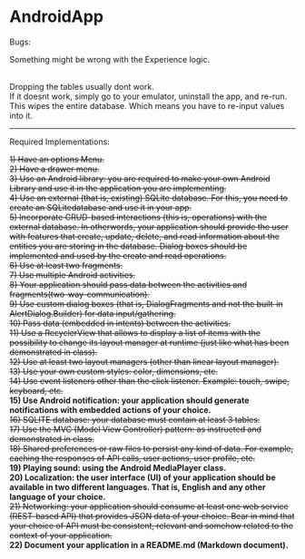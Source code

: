 # AndroidApp

Bugs:

Something might be wrong with the Experience logic. <br /> <br />

Dropping the tables usually dont work. <br />
If it doesnt work, simply go to your emulator, uninstall the app, and re-run. This wipes the entire database. Which means you have to re-input values into it. <br />

------------------------------------------------------------------------------

Required Implementations:

<strike>1) Have an options Menu.</strike> <br />
<strike>2) Have a drawer menu.</strike> <br />
<strike>3) Use an Android library: you are required to make your own Android Library and use it in the application you are implementing.</strike> <br />
<strike>4) Use an external (that is, existing) SQLite database. For this, you need to create an SQLitedatabase and use it in your app.</strike> <br />
<strike>5) Incorporate CRUD-based interactions (this is, operations) with the external database. In otherwords, your application should provide the user with features that create, update, delete, and read information about the entities you are storing in the database. Dialog boxes should be implemented and used by the create and read operations.</strike> <br />
<strike>6) Use at least two fragments.</strike> <br />
<strike>7) Use multiple Android activities.</strike> <br />
<strike>8) Your application should pass data between the activities and fragments(two-way-communication).</strike> <br />
<strike>9) Use custom dialog boxes (that is, DialogFragments and not the built-in AlertDialog.Builder) for data input/gathering.</strike> <br />
<strike>10) Pass data (embedded in intents) between the activities.</strike> <br />
<strike>11) Use a RecyclerView that allows to display a list of items with the possibility to change its layout manager at runtime (just like what has been demonstrated in class).</strike> <br />
<strike>12) Use at least two layout managers (other than linear layout manager).</strike> <br />
<strike>13) Use your own custom styles: color, dimensions, etc.</strike> <br />
<strike>14) Use event listeners other than the click listener. Example: touch, swipe, keyboard, etc.</strike> <br />
**15) Use Android notification: your application should generate notifications with embedded actions of your choice.** <br />
<strike>16) SQLITE database: your database must contain at least 3 tables.</strike> <br />
<strike>17) Use the MVC (Model View Controller) pattern: as instructed and demonstrated in class.</strike> <br />
<strike>18) Shared preferences or raw files to persist any kind of data. For example, caching the responses of API calls, user actions, user profile, etc.</strike> <br />
**19) Playing sound: using the Android MediaPlayer class.** <br />
**20) Localization: the user interface (UI) of your application should be available in two different languages. That is, English and any other language of your choice.** <br />
<strike>21) Networking: your application should consume at least one web service (REST-based API) that provides JSON data of your choice. Bear in mind that your choice of API must be consistent, relevant and somehow related to the context of your application.</strike> <br />
**22) Document your application in a README.md (Markdown document).** <br />
